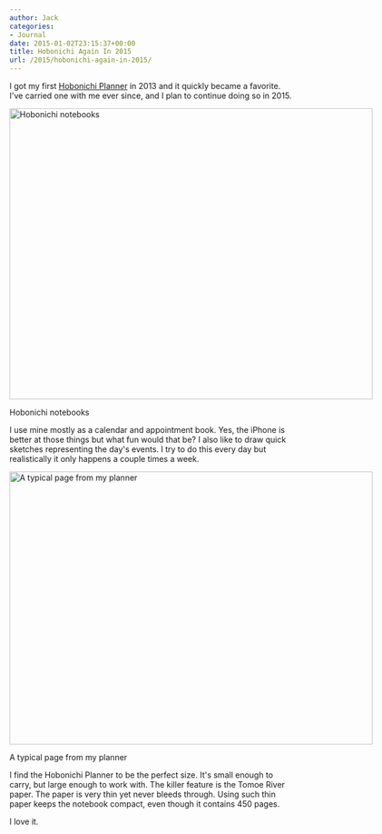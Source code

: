 ```yaml
---
author: Jack
categories:
- Journal
date: 2015-01-02T23:15:37+00:00
title: Hobonichi Again In 2015
url: /2015/hobonichi-again-in-2015/
---
```


I got my first [Hobonichi Planner][1] in 2013 and it quickly became a favorite. I've carried one with me ever since, and I plan to continue doing so in 2015.

<div id="attachment_4215" style="width: 650px" class="wp-caption alignnone">
  <a href="/wp-content/uploads/2015/02/hobonichis.jpg"><img class="size-full wp-image-4215" src="/wp-content/uploads/2015/02/hobonichis.jpg" alt="Hobonichi notebooks" width="640" height="512" srcset="/wp-content/uploads/2015/02/hobonichis.jpg 640w, /wp-content/uploads/2015/02/hobonichis-300x240.jpg 300w" sizes="(max-width: 640px) 100vw, 640px" /></a>
  
  <p class="wp-caption-text">
    Hobonichi notebooks
  </p>
</div>

I use mine mostly as a calendar and appointment book. Yes, the iPhone is better at those things but what fun would that be? I also like to draw quick sketches representing the day's events. I try to do this every day but realistically it only happens a couple times a week.

<div id="attachment_4216" style="width: 650px" class="wp-caption alignnone">
  <a href="/wp-content/uploads/2015/02/hobonichi-page.jpg"><img class="size-full wp-image-4216" src="/wp-content/uploads/2015/02/hobonichi-page.jpg" alt="A typical page from my planner" width="640" height="480" srcset="/wp-content/uploads/2015/02/hobonichi-page.jpg 640w, /wp-content/uploads/2015/02/hobonichi-page-300x225.jpg 300w" sizes="(max-width: 640px) 100vw, 640px" /></a>
  
  <p class="wp-caption-text">
    A typical page from my planner
  </p>
</div>

I find the Hobonichi Planner to be the perfect size. It's small enough to carry, but large enough to work with. The killer feature is the Tomoe River paper. The paper is very thin yet never bleeds through. Using such thin paper keeps the notebook compact, even though it contains 450 pages.

I love it.

 [1]: http://www.1101.com/store/techo/2015/planner/all_about/planner/about02.html